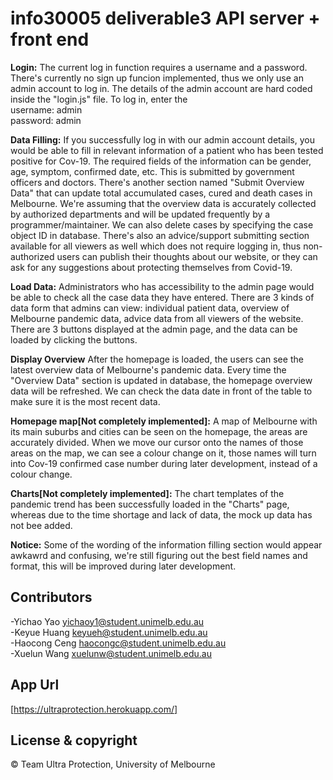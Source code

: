 # info30005 deliverable3 API server + front end

**Login:**
The current log in function requires a username and a password. There's currently no sign up funcion implemented, thus we only use an admin account to log in. The details of the admin account are hard coded inside the "login.js" file. To log in, enter the <br /> username: admin <br />
password: admin <br />

**Data Filling:**
If you successfully log in with our admin account details, you would be able to fill in relevant information of a patient who has been tested positive for Cov-19. The required fields of the information can be gender, age, symptom, confirmed date, etc. This is submitted by government officers and doctors. There's another section named "Submit Overview Data" that can update total accumulated cases, cured and death cases in Melbourne. We're assuming that the overview data is accurately collected by authorized departments and will be updated frequently by a programmer/maintainer. We can also delete cases by specifying the case object ID in database.
There's also an advice/support submitting section available for all viewers as well which does not require logging in, thus non-authorized users can publish their thoughts about our website, or they can ask for any suggestions about protecting themselves from Covid-19.

**Load Data:**
Administrators who has accessibility to the admin page would be able to check all the case data they have entered. There are 3 kinds of data form that admins can view: individual patient data, overview of Melbourne pandemic data, advice data from all viewers of the website.
There are 3 buttons displayed at the admin page, and the data can be loaded by clicking the buttons.

**Display Overview**
After the homepage is loaded, the users can see the latest overview data of Melbourne's pandemic data. Every time the "Overview Data" section is updated in database, the homepage overview data will be refreshed. We can check the data date in front of the table to make sure it is the most recent data.

**Homepage map[Not completely implemented]:**
A map of Melbourne with its main suburbs and cities can be seen on the homepage, the areas are accurately divided. When we move our cursor onto the names of those areas on the map, we can see a colour change on it, those names will turn into Cov-19 confirmed case number during later development, instead of a colour change.

**Charts[Not completely implemented]:**
The chart templates of the pandemic trend has been successfully loaded in the "Charts" page, whereas due to the time shortage and lack of data, the mock up data has not bee added.




**Notice:**
Some of the wording of the information filling section would appear awkawrd and confusing, we're still figuring out the best field names and format, this will be improved during later development. 

## Contributors

-Yichao Yao <yichaoy1@student.unimelb.edu.au> <br />
-Keyue Huang <keyueh@student.unimelb.edu.au> <br />
-Haocong Ceng <haocongc@student.unimelb.edu.au> <br />
-Xuelun Wang <xuelunw@student.unimelb.edu.au> <br />

## App Url
[https://ultraprotection.herokuapp.com/]

## License & copyright
© Team Ultra Protection, University of Melbourne





